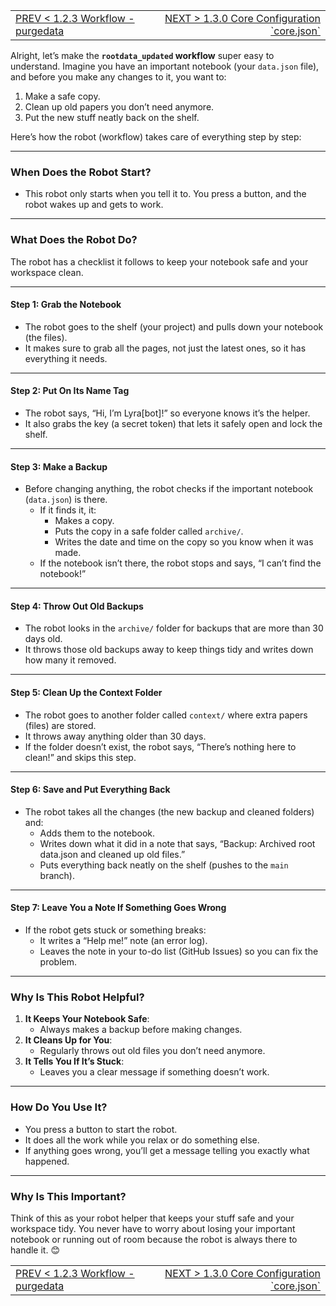 <TABLE width="100%"><TR><TD align="left"><a href="‐-1.2.3-Workflow-‐-purgedata.md">PREV < 1.2.3 Workflow - purgedata</a></TD><TD align="right"><a href="‐-1.3.0-Core-Configuration-‐-`core.json`.md">NEXT > 1.3.0 Core Configuration `core.json`</a></TD></TR></TABLE>

Alright, let’s make the **`rootdata_updated` workflow** super easy to understand. Imagine you have an important notebook (your `data.json` file), and before you make any changes to it, you want to:
1. Make a safe copy.
2. Clean up old papers you don’t need anymore.
3. Put the new stuff neatly back on the shelf.

Here’s how the robot (workflow) takes care of everything step by step:

---

### **When Does the Robot Start?**
- This robot only starts when you tell it to. You press a button, and the robot wakes up and gets to work.

---

### **What Does the Robot Do?**
The robot has a checklist it follows to keep your notebook safe and your workspace clean.

---

#### **Step 1: Grab the Notebook**
- The robot goes to the shelf (your project) and pulls down your notebook (the files).
- It makes sure to grab all the pages, not just the latest ones, so it has everything it needs.

---

#### **Step 2: Put On Its Name Tag**
- The robot says, “Hi, I’m Lyra[bot]!” so everyone knows it’s the helper.
- It also grabs the key (a secret token) that lets it safely open and lock the shelf.

---

#### **Step 3: Make a Backup**
- Before changing anything, the robot checks if the important notebook (`data.json`) is there.
  - If it finds it, it:
    - Makes a copy.
    - Puts the copy in a safe folder called `archive/`.
    - Writes the date and time on the copy so you know when it was made.
  - If the notebook isn’t there, the robot stops and says, “I can’t find the notebook!”

---

#### **Step 4: Throw Out Old Backups**
- The robot looks in the `archive/` folder for backups that are more than 30 days old.
- It throws those old backups away to keep things tidy and writes down how many it removed.

---

#### **Step 5: Clean Up the Context Folder**
- The robot goes to another folder called `context/` where extra papers (files) are stored.
- It throws away anything older than 30 days.
- If the folder doesn’t exist, the robot says, “There’s nothing here to clean!” and skips this step.

---

#### **Step 6: Save and Put Everything Back**
- The robot takes all the changes (the new backup and cleaned folders) and:
  - Adds them to the notebook.
  - Writes down what it did in a note that says, “Backup: Archived root data.json and cleaned up old files.”
  - Puts everything back neatly on the shelf (pushes to the `main` branch).

---

#### **Step 7: Leave You a Note If Something Goes Wrong**
- If the robot gets stuck or something breaks:
  - It writes a “Help me!” note (an error log).
  - Leaves the note in your to-do list (GitHub Issues) so you can fix the problem.

---

### **Why Is This Robot Helpful?**
1. **It Keeps Your Notebook Safe**:
   - Always makes a backup before making changes.
2. **It Cleans Up for You**:
   - Regularly throws out old files you don’t need anymore.
3. **It Tells You If It’s Stuck**:
   - Leaves you a clear message if something doesn’t work.

---

### **How Do You Use It?**
- You press a button to start the robot.
- It does all the work while you relax or do something else.
- If anything goes wrong, you’ll get a message telling you exactly what happened.

---

### **Why Is This Important?**
Think of this as your robot helper that keeps your stuff safe and your workspace tidy. You never have to worry about losing your important notebook or running out of room because the robot is always there to handle it. 😊

<TABLE width="100%"><TR><TD align="left"><a href="‐-1.2.3-Workflow-‐-purgedata.md">PREV < 1.2.3 Workflow - purgedata</a></TD><TD align="right"><a href="‐-1.3.0-Core-Configuration-‐-`core.json`.md">NEXT > 1.3.0 Core Configuration `core.json`</a></TD></TR></TABLE>